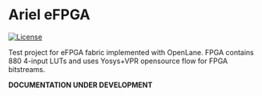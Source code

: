 # Ariel eFPGA

[![License](https://img.shields.io/badge/License-Apache%202.0-blue.svg)](https://opensource.org/licenses/Apache-2.0) 

Test project for eFPGA fabric implemented with OpenLane. FPGA contains 880 4-input LUTs and uses Yosys+VPR opensource flow for FPGA bitstreams.

**DOCUMENTATION UNDER DEVELOPMENT**

